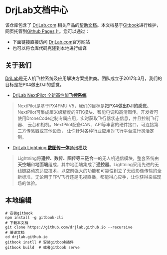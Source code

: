 # DrjLab文档中心
该仓库包含了 [DrjLab.com](http://www.drjlab.com) 相关产品的[帮助文档](http://help.drjlab.com)。本文档基于[Gitbook](https://gitbook.com)进行维护，网页托管到[Github Pages](http://help.drjlab.com)上。您可以通过：

 - 下面链接直接访问 [DrjLab.com](http://help.drjlab.com)官方网站
 - 也可以将仓库代码克隆到本地进行编译

## 关于我们
[DrjLab](https://www.drjlab.com)是无人机飞控系统及应用解决方案提供商。团队成立于2017年3月，我们的目标是把PX4做出DJI的感觉。

- [DrjLab NextPilot 全新高性能**飞控系统**](http://help.drjlab.com/zh)

> NextPilot是基于PX4FMU V5，我们的目标是**把PX4做出DJI的感觉**。NextPilot可集成厘米级精度的RTK模块、智能电调和高清图传。开发者可使用DroneCode定制专属应用，实时获取飞行器状态信息，并且控制飞行器、 云台和相机。NextPilot配备CAN、API等丰富的硬件接口，可连接第三方传感器或其他设备， 让你针对各种行业应用对飞行平台进行灵活定制。

- [DrjLab Lightning **数图传一体**通讯模块](http://help.drjlab.com/zh)

> Lightning将**遥控、数传、图传等三链合一**的无人机通信模块，整套系统由**天空端**和**地面端**组成，其中地面端集成了**遥控器**。Lightning采用先进的无线链路动态适应技术，以空前强大的功能和可靠性树立了无线影像传输的全新标准，无论用于FPV飞行还是电视直播，都能得心应手，让你获得亲临现场的体验。

## 本地编辑

```
# 安装gitbook
npm install -g gitbook-cli
# 下载本文档
git clone https://github.com/drjlab.github.io --recursive
# 编译文档
cd drjlab.github.io
gitbook instll # 安装gitbook插件
gitbook build  # 或者gitbook serve
```
